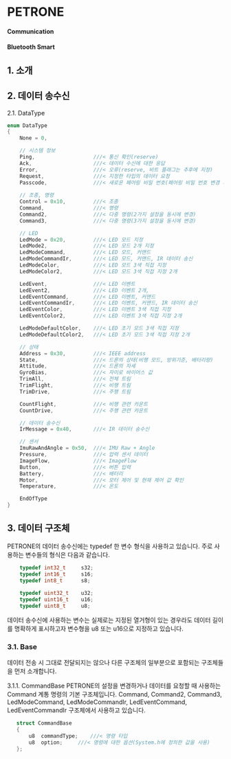 # PETRONE

#### Communication

#### Bluetooth Smart

## 1. 소개



## 2. 데이터 송수신

 2.1. DataType
```C
enum DataType
{
	None = 0,

	// 시스템 정보
	Ping,					///< 통신 확인(reserve)
	Ack,					///< 데이터 수신에 대한 응답
	Error,					///< 오류(reserve, 비트 플래그는 추후에 지정)
	Request,				///< 지정한 타입의 데이터 요청
	Passcode,				///< 새로운 페어링 비밀 번호(페어링 비밀 번호 변경 시 사용)
	
	// 조종, 명령 
	Control = 0x10,			///< 조종
	Command,				///< 명령
	Command2,				///< 다중 명령(2가지 설정을 동시에 변경)
	Command3,				///< 다중 명령(3가지 설정을 동시에 변경)

	// LED
	LedMode = 0x20,			///< LED 모드 지정
	LedMode2,				///< LED 모드 2개 지정
	LedModeCommand,			///< LED 모드, 커맨드
	LedModeCommandIr,		///< LED 모드, 커맨드, IR 데이터 송신
	LedModeColor,			///< LED 모드 3색 직접 지정
	LedModeColor2,			///< LED 모드 3색 직접 지정 2개

	LedEvent,				///< LED 이벤트
	LedEvent2,				///< LED 이벤트 2개, 
	LedEventCommand,		///< LED 이벤트, 커맨드
	LedEventCommandIr,		///< LED 이벤트, 커맨드, IR 데이터 송신
	LedEventColor,			///< LED 이벤트 3색 직접 지정
	LedEventColor2,			///< LED 이벤트 3색 직접 지정 2개

	LedModeDefaultColor,	///< LED 초기 모드 3색 직접 지정
	LedModeDefaultColor2,	///< LED 초기 모드 3색 직접 지정 2개

	// 상태	
	Address = 0x30,			///< IEEE address
	State,					///< 드론의 상태(비행 모드, 방위기준, 배터리량)
	Attitude,				///< 드론의 자세
	GyroBias,				///< 자이로 바이어스 값
	TrimAll,				///< 전체 트림
	TrimFlight,				///< 비행 트림
	TrimDrive,				///< 주행 트림

	CountFlight,			///< 비행 관련 카운트
	CountDrive,				///< 주행 관련 카운트

	// 데이터 송수신
	IrMessage = 0x40,		///< IR 데이터 송수신

	// 센서
	ImuRawAndAngle = 0x50,	///< IMU Raw + Angle
	Pressure,				///< 압력 센서 데이터
	ImageFlow,				///< ImageFlow
	Button,					///< 버튼 입력
	Battery,				///< 배터리
	Motor,					///< 모터 제어 및 현재 제어 값 확인
	Temperature,			///< 온도

	EndOfType
}
```

## 3. 데이터 구조체
 PETRONE의 데이터 송수신에는 typedef 한 변수 형식을 사용하고 있습니다. 주로 사용하는 변수들의 형식은 다음과 같습니다.
```C
	typedef	int32_t 	s32;
	typedef	int16_t		s16;
	typedef	int8_t		s8;
	
	typedef	uint32_t	u32;
	typedef	uint16_t	u16;
	typedef	uint8_t		u8;
```
 데이터 송수신에 사용하는 변수는 실제로는 지정된 열거형이 있는 경우라도 데이터 길이를 명확하게 표시하고자 변수형을 u8 또는 u16으로 지정하고 있습니다.

### 3.1. Base
 데이터 전송 시 그대로 전달되지는 않으나 다른 구조체의 일부분으로 포함되는 구조체들을 먼저 소개합니다.

3.1.1. CommandBase
 PETRONE의 설정을 변경하거나 데이터를 요청할 때 사용하는 Command 계통 명령의 기본 구조체입니다. Command, Command2, Command3, LedModeCommand, LedModeCommandIr, LedEventCommand, LedEventCommandIr 구조체에서 사용하고 있습니다.
 ```C
 	struct CommandBase
	{
		u8	commandType;	///< 명령 타입
		u8	option;		///< 명령에 대한 옵션(System.h에 정의한 값을 사용)
	};
```
